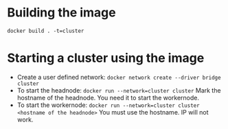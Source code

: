 # Building the image
`docker build . -t=cluster` 
# Starting a cluster using the image
- Create a user defined network:
   `docker network create --driver bridge cluster`
- To start the headnode:
  `docker run --network=cluster cluster`
  Mark the hostname of the headnode. You need it to start the workernode.
- To start the workernode:
  `docker run --network=cluster cluster <hostname of the headnode>`
  You must use the hostname. IP will not work.
